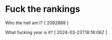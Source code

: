 # Fuck the rankings

Who the hell am I?
{ 2092888 }

What fucking year is it?
[ 2024-03-23T18:18:06Z ]
